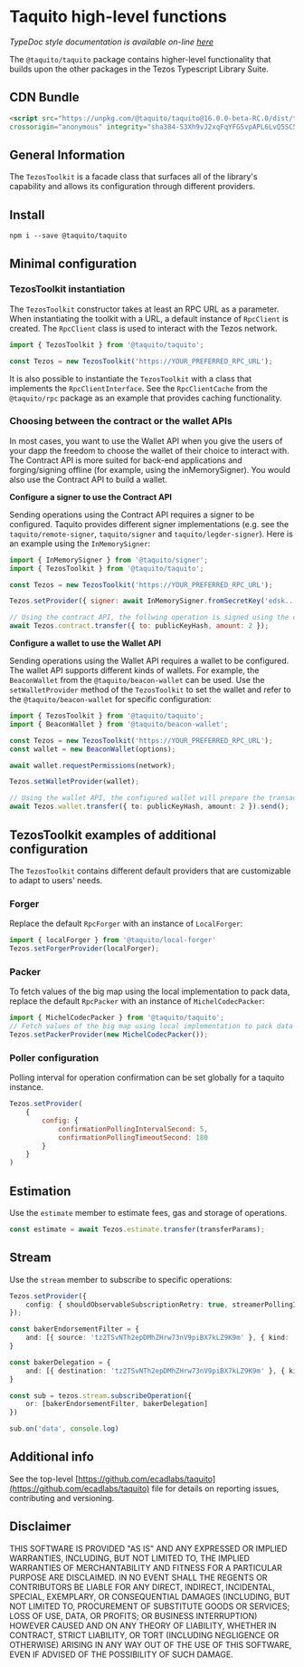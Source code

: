 # Taquito high-level functions 

*TypeDoc style documentation is available on-line [here](https://tezostaquito.io/typedoc/modules/_taquito_taquito.html)*

The `@taquito/taquito` package contains higher-level functionality that builds upon the other packages in the Tezos Typescript Library Suite.

## CDN Bundle

```html
<script src="https://unpkg.com/@taquito/taquito@16.0.0-beta-RC.0/dist/taquito.min.js"
crossorigin="anonymous" integrity="sha384-S3Xh9vJ2xqFqYFGSvpAPL6LvQ5SC5sQhjXqfB/spVOvAgb+Qm62GUSbFOqrGxjrH"></script>
```

## General Information

The `TezosToolkit` is a facade class that surfaces all of the library's capability and allows its configuration through different providers. 

## Install 

```
npm i --save @taquito/taquito
```


## Minimal configuration
### TezosToolkit instantiation

The `TezosToolkit` constructor takes at least an RPC URL as a parameter. When instantiating the toolkit with a URL, a default instance of `RpcClient` is created. The `RpcClient` class is used to interact with the Tezos network. 

```ts
import { TezosToolkit } from '@taquito/taquito';

const Tezos = new TezosToolkit('https://YOUR_PREFERRED_RPC_URL');
```

It is also possible to instantiate the `TezosToolkit` with a class that implements the `RpcClientInterface`. See the `RpcClientCache` from the `@taquito/rpc` package as an example that provides caching functionality.

### Choosing between the contract or the wallet APIs

In most cases, you want to use the Wallet API when you give the users of your dapp the freedom to choose the wallet of their choice to interact with. The Contract API is more suited for back-end applications and forging/signing offline (for example, using the inMemorySigner). You would also use the Contract API to build a wallet.

**Configure a signer to use the Contract API**

Sending operations using the Contract API requires a signer to be configured. Taquito provides different signer implementations (e.g. see the `taquito/remote-signer`, `taquito/signer` and `taquito/legder-signer`). Here is an example using the `InMemorySigner`:

```js
import { InMemorySigner } from '@taquito/signer';
import { TezosToolkit } from '@taquito/taquito';

const Tezos = new TezosToolkit('https://YOUR_PREFERRED_RPC_URL');

Tezos.setProvider({ signer: await InMemorySigner.fromSecretKey('edsk...') });

// Using the contract API, the follwing operation is signed using the configured signer:
await Tezos.contract.transfer({ to: publicKeyHash, amount: 2 });
```

**Configure a wallet to use the Wallet API**

Sending operations using the Wallet API requires a wallet to be configured. The wallet API supports different kinds of wallets. For example, the `BeaconWallet` from the `@taquito/beacon-wallet` can be used. Use the `setWalletProvider` method of the `TezosToolkit` to set the wallet and refer to the `@taquito/beacon-wallet` for specific configuration:

```ts
import { TezosToolkit } from '@taquito/taquito';
import { BeaconWallet } from '@taquito/beacon-wallet';

const Tezos = new TezosToolkit('https://YOUR_PREFERRED_RPC_URL');
const wallet = new BeaconWallet(options);

await wallet.requestPermissions(network);

Tezos.setWalletProvider(wallet);

// Using the wallet API, the configured wallet will prepare the transaction and broadcast it
await Tezos.wallet.transfer({ to: publicKeyHash, amount: 2 }).send();
```

## TezosToolkit examples of additional configuration

The `TezosToolkit` contains different default providers that are customizable to adapt to users' needs.

### Forger

Replace the default `RpcForger` with an instance of `LocalForger`:

```ts
import { localForger } from '@taquito/local-forger'
Tezos.setForgerProvider(localForger);
```

### Packer

To fetch values of the big map using the local implementation to pack data, replace the default `RpcPacker` with an instance of `MichelCodecPacker`:

```ts
import { MichelCodecPacker } from '@taquito/taquito';
// Fetch values of the big map using local implementation to pack data
Tezos.setPackerProvider(new MichelCodecPacker());
```

### Poller configuration

Polling interval for operation confirmation can be set globally for a taquito instance.

```js
Tezos.setProvider(
    {
        config: {
            confirmationPollingIntervalSecond: 5,
            confirmationPollingTimeoutSecond: 180
        }
    }
)
```

## Estimation

Use the `estimate` member to estimate fees, gas and storage of operations. 

```ts
const estimate = await Tezos.estimate.transfer(transferParams);
```

## Stream

Use the `stream` member to subscribe to specific operations:

```ts
Tezos.setProvider({ 
    config: { shouldObservableSubscriptionRetry: true, streamerPollingIntervalMilliseconds: 15000 } 
});

const bakerEndorsementFilter = {
    and: [{ source: 'tz2TSvNTh2epDMhZHrw73nV9piBX7kLZ9K9m' }, { kind: 'endorsement' }]
}

const bakerDelegation = {
    and: [{ destination: 'tz2TSvNTh2epDMhZHrw73nV9piBX7kLZ9K9m' }, { kind: 'delegation' }]
}

const sub = tezos.stream.subscribeOperation({
    or: [bakerEndorsementFilter, bakerDelegation]
})

sub.on('data', console.log)
```

## Additional info

See the top-level [https://github.com/ecadlabs/taquito](https://github.com/ecadlabs/taquito) file for details on reporting issues, contributing and versioning.

## Disclaimer

THIS SOFTWARE IS PROVIDED "AS IS" AND ANY EXPRESSED OR IMPLIED WARRANTIES, INCLUDING, BUT NOT LIMITED TO, THE IMPLIED WARRANTIES OF MERCHANTABILITY AND FITNESS FOR A PARTICULAR PURPOSE ARE DISCLAIMED. IN NO EVENT SHALL THE REGENTS OR CONTRIBUTORS BE LIABLE FOR ANY DIRECT, INDIRECT, INCIDENTAL, SPECIAL, EXEMPLARY, OR CONSEQUENTIAL DAMAGES (INCLUDING, BUT NOT LIMITED TO, PROCUREMENT OF SUBSTITUTE GOODS OR SERVICES; LOSS OF USE, DATA, OR PROFITS; OR BUSINESS INTERRUPTION) HOWEVER CAUSED AND ON ANY THEORY OF LIABILITY, WHETHER IN CONTRACT, STRICT LIABILITY, OR TORT (INCLUDING NEGLIGENCE OR OTHERWISE) ARISING IN ANY WAY OUT OF THE USE OF THIS SOFTWARE, EVEN IF ADVISED OF THE POSSIBILITY OF SUCH DAMAGE.
